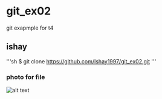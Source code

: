 # git_ex02
git exapmple for t4

## ishay

'''sh
$ git clone https://github.com/Ishay1997/git_ex02.git
'''
### photo for file
![alt text](https://upload.wikimedia.org/wikipedia/he/5/59/%D7%90%D7%9E%D7%90_%D7%AA%D7%9E%D7%95%D7%A0%D7%94.png)
